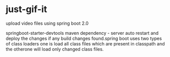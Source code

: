 # just-gif-it

upload video files using spring boot 2.0

springboot-starter-devtools maven dependency - server auto restart and deploy the changes if any build changes found.spring boot uses two types of class loaders one is load all class files which are present in classpath and the otherone will load only changed class files.
